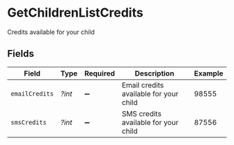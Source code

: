 # GetChildrenListCredits

Credits available for your child


## Fields

| Field                                  | Type                                   | Required                               | Description                            | Example                                |
| -------------------------------------- | -------------------------------------- | -------------------------------------- | -------------------------------------- | -------------------------------------- |
| `emailCredits`                         | *?int*                                 | :heavy_minus_sign:                     | Email credits available for your child | 98555                                  |
| `smsCredits`                           | *?int*                                 | :heavy_minus_sign:                     | SMS credits available for your child   | 87556                                  |